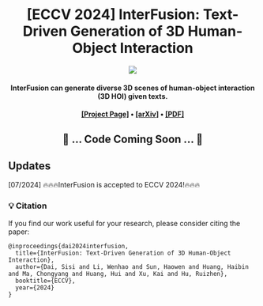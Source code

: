 <div align="center">

<h1>[ECCV 2024] InterFusion: Text-Driven Generation of 3D Human-Object Interaction</h1>

![](./assets/teaser.gif)

<h4>InterFusion can generate diverse 3D scenes of human-object interaction (3D HOI) given texts.</h4>

<h4 align="center">
  <a href="https://sisidai.github.io/InterFusion/" target='_blank'>[Project Page]</a> •
  <a href="https://arxiv.org/abs/2403.15612" target='_blank'>[arXiv]</a> •
  <a href="https://arxiv.org/pdf/2403.15612.pdf" target='_blank'>[PDF]</a>
</h4>

<!-- This repository contains the official implementation of InterFusion. -->

<strong><h2>:construction: ... Code Coming Soon ... :wrench:</h2></strong>

</div>

## Updates
[07/2024] :fire::fire::fire:InterFusion is accepted to ECCV 2024!:fire::fire::fire:

### :bulb: Citation
If you find our work useful for your research, please consider citing the paper:
```
@inproceedings{dai2024interfusion,
  title={InterFusion: Text-Driven Generation of 3D Human-Object Interaction},
  author={Dai, Sisi and Li, Wenhao and Sun, Haowen and Huang, Haibin and Ma, Chongyang and Huang, Hui and Xu, Kai and Hu, Ruizhen},
  booktitle={ECCV},
  year={2024}
}
```